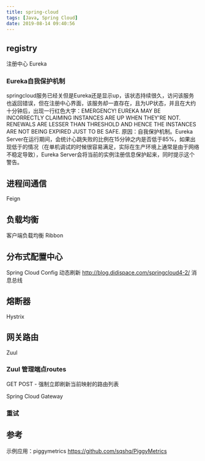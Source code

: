 ```yaml
---
title: spring-cloud
tags: [Java, Spring Cloud]
date: 2019-08-14 09:40:56
---
```


## registry
注册中心
Eureka

### Eureka自我保护机制
springcloud服务已经关但是Eureka还是显示up，该状态持续很久，访问该服务也返回错误，但在注册中心界面，该服务却一直存在，且为UP状态，并且在大约十分钟后，出现一行红色大字：EMERGENCY! EUREKA MAY BE INCORRECTLY CLAIMING INSTANCES ARE UP WHEN THEY'RE NOT. RENEWALS ARE LESSER THAN THRESHOLD AND HENCE THE INSTANCES ARE NOT BEING EXPIRED JUST TO BE SAFE.
原因：自我保护机制。Eureka Server在运行期间，会统计心跳失败的比例在15分钟之内是否低于85%，如果出现低于的情况（在单机调试的时候很容易满足，实际在生产环境上通常是由于网络不稳定导致），Eureka Server会将当前的实例注册信息保护起来，同时提示这个警告。

## 进程间通信
Feign

## 负载均衡
客户端负载均衡
Ribbon

## 分布式配置中心
Spring Cloud Config
动态刷新
http://blog.didispace.com/springcloud4-2/
消息总线

## 熔断器
Hystrix

## 网关路由
Zuul
### Zuul 管理端点routes
GET
POST - 强制立即刷新当前映射的路由列表

Spring Cloud Gateway

### 重试


## 参考
示例应用：piggymetrics
https://github.com/sqshq/PiggyMetrics


